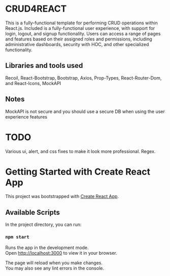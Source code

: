 # CRUD4REACT

This is a fully-functional template for performing CRUD operations within React.js. Included is a fully-functional user experience, with support for login, logout, and signup functionality. Users can access a range of pages and features based on their assigned roles and permissions, including administrative dashboards, security with HOC, and other specialized functionality.

## Libraries and tools used

Recoil, React-Bootstrap, Bootstrap, Axios, Prop-Types, React-Router-Dom, and React-Icons, MockAPI

## Notes

MockAPI is not secure and you should use a secure DB when using the user experience features

# TODO

Various ui, alert, and css fixes to make it look more professional.
Regex.

# Getting Started with Create React App

This project was bootstrapped with [Create React App](https://github.com/facebook/create-react-app).

## Available Scripts

In the project directory, you can run:

### `npm start`

Runs the app in the development mode.\
Open [http://localhost:3000](http://localhost:3000) to view it in your browser.

The page will reload when you make changes.\
You may also see any lint errors in the console.

